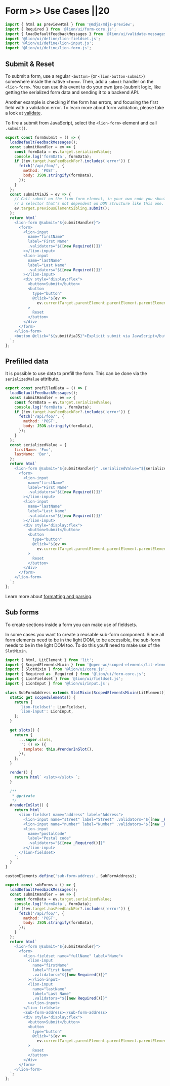 # Form >> Use Cases ||20

```js script
import { html as previewHtml } from '@mdjs/mdjs-preview';
import { Required } from '@lion/ui/form-core.js';
import { loadDefaultFeedbackMessages } from '@lion/ui/validate-messages.js';
import '@lion/ui/define/lion-fieldset.js';
import '@lion/ui/define/lion-input.js';
import '@lion/ui/define/lion-form.js';
```

## Submit & Reset

To submit a form, use a regular `<button>` (or `<lion-button-submit>`) somewhere inside the native `<form>`. Then, add a `submit` handler on the `<lion-form>`. You can use this event to do your own (pre-)submit logic, like getting the serialized form data and sending it to a backend API.

Another example is checking if the form has errors, and focusing the first field with a validation error.
To learn more about form validation, please take a look at [validate](../../fundamentals/systems/form/validate.md).

To fire a submit from JavaScript, select the `<lion-form>` element and call `.submit()`.

```js preview-story
export const formSubmit = () => {
  loadDefaultFeedbackMessages();
  const submitHandler = ev => {
    const formData = ev.target.serializedValue;
    console.log('formData', formData);
    if (!ev.target.hasFeedbackFor?.includes('error')) {
      fetch('/api/foo/', {
        method: 'POST',
        body: JSON.stringify(formData),
      });
    }
  };
  const submitViaJS = ev => {
    // Call submit on the lion-form element, in your own code you should use
    // a selector that's not dependent on DOM structure like this one.
    ev.target.previousElementSibling.submit();
  };
  return html`
    <lion-form @submit="${submitHandler}">
      <form>
        <lion-input
          name="firstName"
          label="First Name"
          .validators="${[new Required()]}"
        ></lion-input>
        <lion-input
          name="lastName"
          label="Last Name"
          .validators="${[new Required()]}"
        ></lion-input>
        <div style="display:flex">
          <button>Submit</button>
          <button
            type="button"
            @click="${ev =>
              ev.currentTarget.parentElement.parentElement.parentElement.resetGroup()}"
          >
            Reset
          </button>
        </div>
      </form>
    </lion-form>
    <button @click="${submitViaJS}">Explicit submit via JavaScript</button>
  `;
};
```

## Prefilled data

It is possible to use data to prefill the form. This can be done via the `serializedValue` attribute.

```js preview-story
export const prefilledData = () => {
  loadDefaultFeedbackMessages();
  const submitHandler = ev => {
    const formData = ev.target.serializedValue;
    console.log('formData', formData);
    if (!ev.target.hasFeedbackFor?.includes('error')) {
      fetch('/api/foo/', {
        method: 'POST',
        body: JSON.stringify(formData),
      });
    }
  };
  const serializedValue = {
    firstName: 'Foo',
    lastName: 'Bar',
  };
  return html`
    <lion-form @submit="${submitHandler}" .serializedValue="${serializedValue}">
      <form>
        <lion-input
          name="firstName"
          label="First Name"
          .validators="${[new Required()]}"
        ></lion-input>
        <lion-input
          name="lastName"
          label="Last Name"
          .validators="${[new Required()]}"
        ></lion-input>
        <div style="display:flex">
          <button>Submit</button>
          <button
            type="button"
            @click="${ev =>
              ev.currentTarget.parentElement.parentElement.parentElement.resetGroup()}"
          >
            Reset
          </button>
        </div>
      </form>
    </lion-form>
  `;
};
```

Learn more about [formatting and parsing](../../fundamentals/systems/form/formatting-and-parsing.md).

## Sub forms

To create sections inside a form you can make use of fieldsets.

In some cases you want to create a reusable sub-form component. Since all form elements need to be in the light DOM, to be accessible, the sub-form needs to be in the light DOM too. To do this you'll need to make use of the `SlotMixin`.

```js preview-story
import { html, LitElement } from 'lit';
import { ScopedElementsMixin } from '@open-wc/scoped-elements/lit-element.js';
import { SlotMixin } from '@lion/ui/core.js';
import { Required as _Required } from '@lion/ui/form-core.js';
import { LionFieldset } from '@lion/ui/fieldset.js';
import { LionInput } from '@lion/ui/input.js';

class SubFormAddress extends SlotMixin(ScopedElementsMixin(LitElement)) {
  static get scopedElements() {
    return {
      'lion-fieldset': LionFieldset,
      'lion-input': LionInput,
    };
  }

  get slots() {
    return {
      ...super.slots,
      '': () => ({
        template: this.#renderInSlot(),
      }),
    };
  }

  render() {
    return html` <slot></slot> `;
  }

  /**
   * @private
   */
  #renderInSlot() {
    return html`
      <lion-fieldset name="address" label="Address">
        <lion-input name="street" label="Street" .validators="${[new _Required()]}"></lion-input>
        <lion-input name="number" label="Number" .validators="${[new _Required()]}"></lion-input>
        <lion-input
          name="postalCode"
          label="Postal code"
          .validators="${[new _Required()]}"
        ></lion-input>
      </lion-fieldset>
    `;
  }
}

customElements.define('sub-form-address', SubFormAddress);

export const subForms = () => {
  loadDefaultFeedbackMessages();
  const submitHandler = ev => {
    const formData = ev.target.serializedValue;
    console.log('formData', formData);
    if (!ev.target.hasFeedbackFor?.includes('error')) {
      fetch('/api/foo/', {
        method: 'POST',
        body: JSON.stringify(formData),
      });
    }
  };
  return html`
    <lion-form @submit="${submitHandler}">
      <form>
        <lion-fieldset name="fullName" label="Name">
          <lion-input
            name="firstName"
            label="First Name"
            .validators="${[new Required()]}"
          ></lion-input>
          <lion-input
            name="lastName"
            label="Last Name"
            .validators="${[new Required()]}"
          ></lion-input>
        </lion-fieldset>
        <sub-form-address></sub-form-address>
        <div style="display:flex">
          <button>Submit</button>
          <button
            type="button"
            @click="${ev =>
              ev.currentTarget.parentElement.parentElement.parentElement.resetGroup()}"
          >
            Reset
          </button>
        </div>
      </form>
    </lion-form>
  `;
};
```
